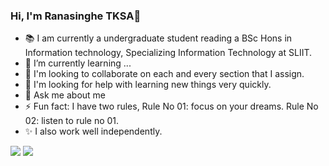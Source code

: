 ### Hi, I'm Ranasinghe TKSA👋

- 📚 I am currently a undergraduate student reading a BSc Hons in Information technology, Specializing Information Technology at SLIIT. 
- 🌱 I’m currently learning ...
- 👯 I'm looking to collaborate on each and every section that I assign.
- 🤔 I'm looking for help with learning new things very quickly.
- 💬 Ask me about me
- ⚡ Fun fact: I have two rules, 
                Rule No 01: focus on your dreams.
                Rule No 02: listen to rule no 01.
- ✨ I also work well independently. 

<img src = "https://github-readme-stats.vercel.app/api?username=RanasingheTKSA&show_icons=true&theme=dark">
<img src = "https://github-readme-stats.vercel.app/api/top-langs/?username=RanasingheTKSA&layout=compact)](https://github.com/RanasingheTKSA/github-readme-stats&theme=dark">

